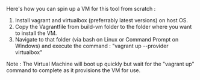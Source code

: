 Here's how you can spin up a VM for this tool from scratch :

1. Install vagrant and virtualbox (preferrably latest versions) on host OS.
2. Copy the Vagrantfile from build-vm folder to the folder where you want to install the VM.
3. Navigate to that folder (via bash on Linux or Command Prompt on Windows) and execute the command : "vagrant up --provider virtualbox"

Note : The Virtual Machine will boot up quickly but wait for the "vagrant up" command to complete as it provisions the VM for use.

